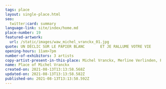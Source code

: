 ```yaml
---
tags: place
layout: single-place.html
seo:
  twitter:card: summary
language-link: site/index/home.md
place-number: 19
featured-artwork:
  url: /static/images/waw_michel_vranckx_01.jpg
quote: UN DÉCLIC SUR LE PAPIER BLANC       ET JE RALLUME VOTRE VIE
opening-hours: 11am>7pm
number-of-exhibitors: 3 artists
copy-artist-present-in-this-place: Michel Vranckx, Merline Verlinden, Pauline Bourguignon
name: Place of Michel Vranckx
created-on: 2021-08-13T13:13:58.568Z
updated-on: 2021-08-13T13:13:58.582Z
published-on: 2021-08-13T13:13:58.592Z
---
```

